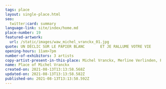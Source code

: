 ```yaml
---
tags: place
layout: single-place.html
seo:
  twitter:card: summary
language-link: site/index/home.md
place-number: 19
featured-artwork:
  url: /static/images/waw_michel_vranckx_01.jpg
quote: UN DÉCLIC SUR LE PAPIER BLANC       ET JE RALLUME VOTRE VIE
opening-hours: 11am>7pm
number-of-exhibitors: 3 artists
copy-artist-present-in-this-place: Michel Vranckx, Merline Verlinden, Pauline Bourguignon
name: Place of Michel Vranckx
created-on: 2021-08-13T13:13:58.568Z
updated-on: 2021-08-13T13:13:58.582Z
published-on: 2021-08-13T13:13:58.592Z
---
```

